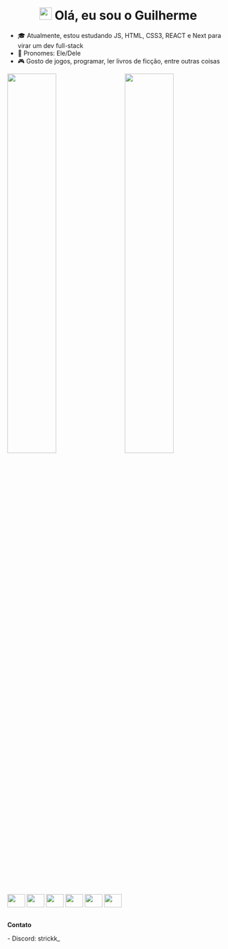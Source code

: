 <h1 align="center"> 
<img src="https://media.giphy.com/media/hvRJCLFzcasrR4ia7z/giphy.gif" width="28">
Olá, eu sou o Guilherme
</h1>

- 🎓 Atualmente, estou estudando JS, HTML, CSS3, REACT e Next para virar um dev full-stack
- 👦 Pronomes: Ele/Dele
- 🎮 Gosto de jogos, programar, ler livros de ficção, entre outras coisas

<div>
  <img align="left"  width="47%"  src="https://github-readme-stats.vercel.app/api?username=GuilhermeYm&show_icons=true&theme=tokyonight" />
  <img align="right" width="47%" src="https://github-readme-stats.vercel.app/api/top-langs/?username=GuilhermeYm&layout=compact&theme=tokyonight" />
</div>

<br clear="both"/>

##


<div>
  <img src="https://cdn.jsdelivr.net/gh/devicons/devicon@latest/icons/javascript/javascript-original.svg" width="40" height="30" align="center"/>
  <img src="https://cdn.jsdelivr.net/gh/devicons/devicon@latest/icons/python/python-original.svg"  width="40" height="30" align="center"/>
  <img src="https://cdn.jsdelivr.net/gh/devicons/devicon@latest/icons/react/react-original.svg" width="40" height="30" align="center"/>
  <img src="https://cdn.jsdelivr.net/gh/devicons/devicon@latest/icons/html5/html5-original.svg"  width="40" height="30" align="center"/>
  <img src="https://cdn.jsdelivr.net/gh/devicons/devicon@latest/icons/css3/css3-original.svg" width="40" height="30" align="center"/>
  <img src="https://cdn.jsdelivr.net/gh/devicons/devicon@latest/icons/nextjs/nextjs-original.svg" width="40" height="30" align="center"/>    
</div>

<br clear="both"/>

<p><b>Contato</b></p>
- Discord: strickk_
